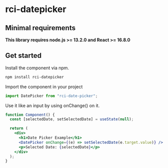 # rci-datepicker

## Minimal requirements

**This library requires node.js >= 13.2.0 and React >= 16.8.0**

## Get started

Install the component via npm.

```sh
npm install rci-datepicker
```

Import the component in your project

```jsx
import DatePicker from "rci-date-picker";
```

Use it like an input by using onChange() on it.

```jsx
function Component() {
  const [selectedDate, setSelectedDate] = useState(null);

  return (
    <div>
      <h1>Date Picker Example</h1>
      <DatePicker onChange={(e) => setSelectedDate(e.target.value)} />
      <p>Selected Date: {selectedDate}</p>
    </div>
  );
}
```



